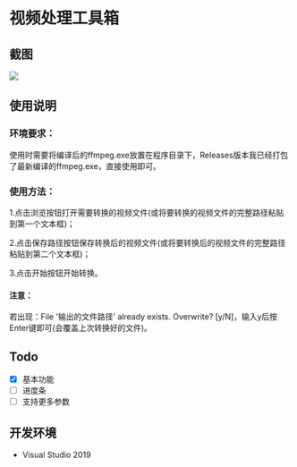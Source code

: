 # 视频处理工具箱

## 截图

![](https://www.imglink.cc/images/2021/06/15/47d2a29aa93095e91d25ee5fa1dca365.png)

## 使用说明

### 环境要求：

使用时需要将编译后的ffmpeg.exe放置在程序目录下，Releases版本我已经打包了最新编译的ffmpeg.exe，直接使用即可。

### 使用方法：

1.点击浏览按钮打开需要转换的视频文件(或将要转换的视频文件的完整路径粘贴到第一个文本框)；

2.点击保存路径按钮保存转换后的视频文件(或将要转换后的视频文件的完整路径粘贴到第二个文本框)；

3.点击开始按钮开始转换。

#### 注意：

若出现：File '输出的文件路径' already exists. Overwrite? [y/N]，输入y后按Enter键即可(会覆盖上次转换好的文件)。

## Todo


- [x] 基本功能
- [ ] 进度条
- [ ] 支持更多参数

## 开发环境

- Visual Studio 2019
